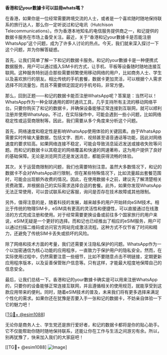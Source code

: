 **香港和记your數據卡可以註冊whats嗎？**

在香港，如果你是一位经常需要跨境交流的人士，或者是一个喜欢随时随地保持联系的旅行达人，那么你一定听说过和记电讯（Hutchison Telecommunications）。作为香港本地知名的电信服务提供商之一，和记提供的数据卡服务在市场上备受关注。最近，关于“香港和记your數據卡是否能注册WhatsApp”这个问题，成为了许多人讨论的热点。今天，我们就来深入探讨一下这个问题，并为你解答疑惑。

首先，让我们简单了解一下和记的数据卡服务。和记的your數據卡是一种便携式数据服务，用户可以通过插入SIM卡的方式，让手机、平板等设备随时随地连接互联网。这种服务特别适合那些需要频繁使用移动网络的用户，比如商务人士、学生以及喜欢旅行的朋友。相比传统的手机套餐，数据卡更加灵活，可以根据个人需求选择不同流量包，而且不需要绑定固定的手机号码，非常方便。

那么，回到正题——和记的数据卡能否注册WhatsApp呢？答案是：当然可以！WhatsApp作为一种全球通用的即时通讯工具，几乎支持所有主流的移动网络平台。只要你购买了和记的数据卡，并确保设备能够正常连接到互联网，就可以顺利注册并使用WhatsApp。不过，在实际操作中，可能会遇到一些小问题，比如网络稳定性或运营商限制等。因此，我们需要从多个角度来分析这个问题。

首先，网络速度和稳定性是影响WhatsApp使用体验的关键因素。由于WhatsApp需要实时传输大量数据，包括文字、图片、视频甚至语音通话等功能，因此对网络速度的要求较高。如果网络连接不稳定，可能会导致消息延迟发送或接收失败等问题。而和记的数据卡以其稳定的网络覆盖和快速的网速著称，这为用户提供了良好的基础保障。无论是浏览网页还是发送消息，都能获得流畅的体验。

其次，关于运营商限制的问题，我们也需要特别注意。虽然大多数情况下，和记的数据卡不会对WhatsApp进行限制，但在某些特殊情况下，比如流量超出套餐范围时，可能会出现额外收费的情况。因此，在使用数据卡之前，建议先了解清楚相关资费政策，并根据自己的实际需求选择合适的套餐。此外，如果你发现WhatsApp无法正常使用，可以尝试联系和记客服，询问是否存在技术故障或其他限制。

另外，值得注意的是，随着科技的发展，越来越多的用户开始转向eSIM技术。相比于传统的物理SIM卡，eSIM具有更高的灵活性和便捷性，可以直接通过在线激活的方式完成注册和使用。对于经常需要更换设备或前往多个国家旅行的用户来说，eSIM无疑是一个更好的选择。而和记也已经推出了相应的eSIM服务，用户可以通过扫描二维码或访问官方网站完成激活流程。这种方式不仅节省了时间和精力，还避免了传统SIM卡丢失或损坏的风险。

除了网络和技术方面的考量，我们还需要关注隐私保护的问题。WhatsApp作为一个以加密通信为核心功能的应用程序，一直致力于保护用户的隐私安全。然而，在实际使用过程中，仍然需要注意一些细节，比如不要随意点击不明链接，定期更新应用程序版本，以及妥善保管账户信息等。只有这样，才能最大程度地保障自己的信息安全。

最后，让我们总结一下。香港和记的your數據卡确实是可以用来注册WhatsApp的，只要你的设备能够正常连接互联网，并且遵循相关的使用规范，就能享受到这款应用带来的便利。同时，随着eSIM技术的普及，未来我们将有更多选择来满足个性化的需求。如果你还在犹豫是否要入手一张和记的数据卡，不妨亲自体验一下它的魅力吧！

[[TG💪+ @esim1088](https://t.me/s/esim1088)]

无论你是商务人士、学生党还是旅行爱好者，和记的数据卡都将是你的贴心助手。它不仅能帮助你随时随地保持联系，还能让你在工作与生活之间游刃有余。所以，别再犹豫了，快来加入我们的大家庭吧！

[[TG💪+ @esim1088] ![Image](https://i.postimg.cc/4NQfJmqS/Snipaste-2025-05-13-00-14-12.png)]